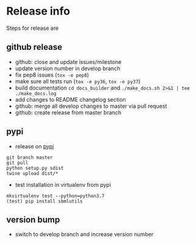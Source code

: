 # Release info
Steps for release are
## github release
* github: close and update issues/milestone
* update version number in develop branch
* fix pep8 issues (`tox -e pep8`)
* make sure all tests run (`tox -e py36`, `tox -e py37`)
* build documentation `cd docs_builder` and `./make_docs.sh 2>&1 | tee ./make_docs.log`
* add changes to README changelog section
* github: merge all develop changes to master via pull request
* github: create release from master branch

## pypi
* release on [pypi](https://pypi.python.org/pypi/sbmlutils)
```
git branch master
git pull
python setup.py sdist
twine upload dist/*
```
* test installation in virtualenv from pypi
```
mkvirtualenv test --python=python3.7
(test) pip install sbmlutils
```

## version bump
* switch to develop branch and increase version number